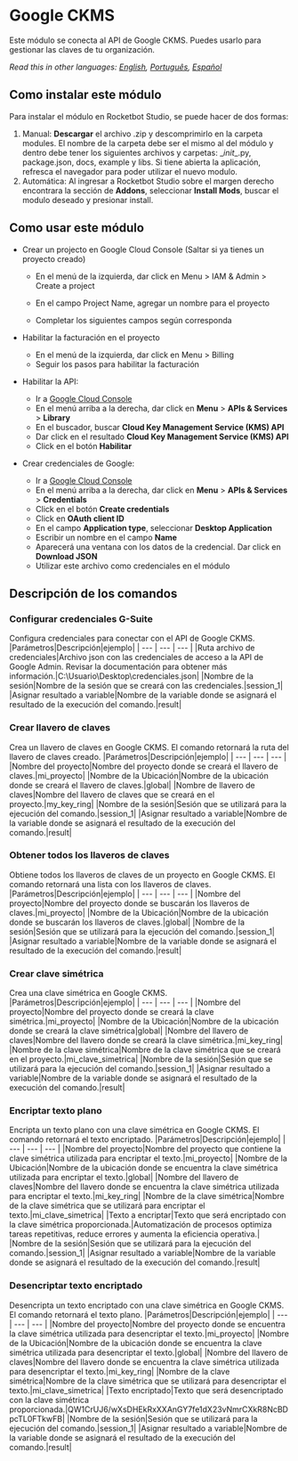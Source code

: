 # Google CKMS
  
Este módulo se conecta al API de Google CKMS. Puedes usarlo para gestionar las claves de tu organización.  

*Read this in other languages: [English](Manual_GoogleCKMS.md), [Português](Manual_GoogleCKMS.pr.md), [Español](Manual_GoogleCKMS.es.md)*
  
<!-- ![banner](imgs/Banner_GoogleCKMS.png o jpg) -->
## Como instalar este módulo
  
Para instalar el módulo en Rocketbot Studio, se puede hacer de dos formas:
1. Manual: __Descargar__ el archivo .zip y descomprimirlo en la carpeta modules. El nombre de la carpeta debe ser el mismo al del módulo y dentro debe tener los siguientes archivos y carpetas: \__init__.py, package.json, docs, example y libs. Si tiene abierta la aplicación, refresca el navegador para poder utilizar el nuevo modulo.
2. Automática: Al ingresar a Rocketbot Studio sobre el margen derecho encontrara la sección de **Addons**, seleccionar **Install Mods**, buscar el modulo deseado y presionar install.  

## Como usar este módulo

- Crear un projecto en Google Cloud Console (Saltar si ya tienes un proyecto creado)
  - En el menú de la izquierda, dar click en Menu > IAM & Admin > Create a project

  - En el campo Project Name, agregar un nombre para el proyecto

  - Completar los siguientes campos según corresponda

- Habilitar la facturación en el proyecto
  - En el menú de la izquierda, dar click en Menu > Billing
  - Seguir los pasos para habilitar la facturación

- Habilitar la API:
    - Ir a [Google Cloud Console](https://console.cloud.google.com/)
    - En el menú arriba a la derecha, dar click en **Menu** > **APIs & Services** > **Library**
    - En el buscador, buscar **Cloud Key Management Service (KMS) API**
    - Dar click en el resultado **Cloud Key Management Service (KMS) API**
    -  Click en el botón **Habilitar**

- Crear credenciales de Google:
    - Ir a [Google Cloud Console](https://console.cloud.google.com/)
    - En el menú arriba a la derecha, dar click en 
**Menu** > **APIs & Services** > **Credentials**
    - Click en el botón **Create credentials**
    - Click en **OAuth client ID**
    - En el campo **Application type**, seleccionar **Desktop Application**
    - Escribir un nombre en el campo **Name**
    - Aparecerá una ventana con los datos de la credencial. Dar click en **Download JSON**
    - Utilizar este archivo como credenciales en el módulo

## Descripción de los comandos

### Configurar credenciales G-Suite
  
Configura credenciales para conectar con el API de Google CKMS.
|Parámetros|Descripción|ejemplo|
| --- | --- | --- |
|Ruta archivo de credenciales|Archivo json con las credenciales de acceso a la API de Google Admin. Revisar la documentación para obtener más información.|C:\Usuario\Desktop\credenciales.json|
|Nombre de la sesión|Nombre de la sesión que se creará con las credenciales.|session_1|
|Asignar resultado a variable|Nombre de la variable donde se asignará el resultado de la execución del comando.|result|

### Crear llavero de claves
  
Crea un llavero de claves en Google CKMS. El comando retornará la ruta del llavero de claves creado.
|Parámetros|Descripción|ejemplo|
| --- | --- | --- |
|Nombre del proyecto|Nombre del proyecto donde se creará el llavero de claves.|mi_proyecto|
|Nombre de la Ubicación|Nombre de la ubicación donde se creará el llavero de claves.|global|
|Nombre de llavero de claves|Nombre del llavero de claves que se creará en el proyecto.|my_key_ring|
|Nombre de la sesión|Sesión que se utilizará para la ejecución del comando.|session_1|
|Asignar resultado a variable|Nombre de la variable donde se asignará el resultado de la execución del comando.|result|

### Obtener todos los llaveros de claves
  
Obtiene todos los llaveros de claves de un proyecto en Google CKMS. El comando retornará una lista con los llaveros de claves.
|Parámetros|Descripción|ejemplo|
| --- | --- | --- |
|Nombre del proyecto|Nombre del proyecto donde se buscarán los llaveros de claves.|mi_proyecto|
|Nombre de la Ubicación|Nombre de la ubicación donde se buscarán los llaveros de claves.|global|
|Nombre de la sesión|Sesión que se utilizará para la ejecución del comando.|session_1|
|Asignar resultado a variable|Nombre de la variable donde se asignará el resultado de la execución del comando.|result|

### Crear clave simétrica
  
Crea una clave simétrica en Google CKMS.
|Parámetros|Descripción|ejemplo|
| --- | --- | --- |
|Nombre del proyecto|Nombre del proyecto donde se creará la clave simétrica.|mi_proyecto|
|Nombre de la Ubicación|Nombre de la ubicación donde se creará la clave simétrica|global|
|Nombre del llavero de claves|Nombre del llavero donde se creará la clave simétrica.|mi_key_ring|
|Nombre de la clave simétrica|Nombre de la clave simétrica que se creará en el proyecto.|mi_clave_simetrica|
|Nombre de la sesión|Sesión que se utilizará para la ejecución del comando.|session_1|
|Asignar resultado a variable|Nombre de la variable donde se asignará el resultado de la execución del comando.|result|

### Encriptar texto plano
  
Encripta un texto plano con una clave simétrica en Google CKMS. El comando retornará el texto encriptado.
|Parámetros|Descripción|ejemplo|
| --- | --- | --- |
|Nombre del proyecto|Nombre del proyecto que contiene la clave simétrica utilizada para encriptar el texto.|mi_proyecto|
|Nombre de la Ubicación|Nombre de la ubicación donde se encuentra la clave simétrica utilizada para encriptar el texto.|global|
|Nombre del llavero de claves|Nombre del llavero donde se encuentra la clave simétrica utilizada para encriptar el texto.|mi_key_ring|
|Nombre de la clave simétrica|Nombre de la clave simétrica que se utilizará para encriptar el texto.|mi_clave_simetrica|
|Texto a encriptar|Texto que será encriptado con la clave simétrica proporcionada.|Automatización de procesos optimiza tareas repetitivas, reduce errores y aumenta la eficiencia operativa.|
|Nombre de la sesión|Sesión que se utilizará para la ejecución del comando.|session_1|
|Asignar resultado a variable|Nombre de la variable donde se asignará el resultado de la execución del comando.|result|

### Desencriptar texto encriptado
  
Desencripta un texto encriptado con una clave simétrica en Google CKMS. El comando retornará el texto plano.
|Parámetros|Descripción|ejemplo|
| --- | --- | --- |
|Nombre del proyecto|Nombre del proyecto donde se encuentra la clave simétrica utilizada para desencriptar el texto.|mi_proyecto|
|Nombre de la Ubicación|Nombre de la ubicación donde se encuentra la clave simétrica utilizada para desencriptar el texto.|global|
|Nombre del llavero de claves|Nombre del llavero donde se encuentra la clave simétrica utilizada para desencriptar el texto.|mi_key_ring|
|Nombre de la clave simétrica|Nombre de la clave simétrica que se utilizará para desencriptar el texto.|mi_clave_simetrica|
|Texto encriptado|Texto que será desencriptado con la clave simétrica proporcionada.|QW1CrUJ6/wXsDHEkRxXXAnGY7fe1dX23vNmrCXkR8NcBDpcTL0FTkwFB|
|Nombre de la sesión|Sesión que se utilizará para la ejecución del comando.|session_1|
|Asignar resultado a variable|Nombre de la variable donde se asignará el resultado de la execución del comando.|result|
